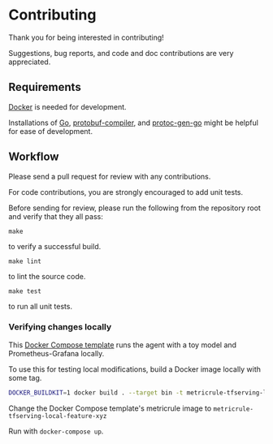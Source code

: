 # Contributing

Thank you for being interested in contributing!

Suggestions, bug reports, and code and doc contributions are very appreciated.

## Requirements

[Docker](https://www.docker.com/get-started) is needed for development.

Installations of [Go](https://golang.org/dl/), [protobuf-compiler](https://grpc.io/docs/protoc-installation/), and [protoc-gen-go](https://pkg.go.dev/github.com/golang/protobuf/protoc-gen-go) might be helpful for ease of development.

## Workflow

Please send a pull request for review with any contributions.

For code contributions, you are strongly encouraged to add unit tests.

Before sending for review, please run the following from the
repository root and verify that they all pass:

`make`

to verify a successful build.

`make lint`

to lint the source code.

`make test`

to run all unit tests.

### Verifying changes locally

This [Docker Compose template](example/docker-compose/docker-compose.yml) runs
the agent with a toy model and Prometheus-Grafana locally.

To use this for testing local modifications, build a Docker image locally with
some tag.

```bash
DOCKER_BUILDKIT=1 docker build . --target bin -t metricrule-tfserving-local-feature-xyz
```

Change the Docker Compose template's metricrule image to `metricrule-tfserving-local-feature-xyz`

Run with `docker-compose up`.
